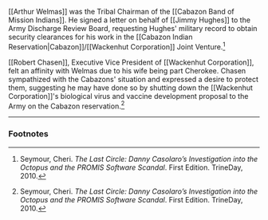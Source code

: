 [[Arthur Welmas]] was the Tribal Chairman of the [[Cabazon Band of Mission Indians]]. He signed a letter on behalf of [[Jimmy Hughes]] to the Army Discharge Review Board, requesting Hughes' military record to obtain security clearances for his work in the [[Cabazon Indian Reservation|Cabazon]]/[[Wackenhut Corporation]] Joint Venture.[^1]

[[Robert Chasen]], Executive Vice President of [[Wackenhut Corporation]], felt an affinity with Welmas due to his wife being part Cherokee. Chasen sympathized with the Cabazons' situation and expressed a desire to protect them, suggesting he may have done so by shutting down the [[Wackenhut Corporation]]'s biological virus and vaccine development proposal to the Army on the Cabazon reservation.[^1]

---
### Footnotes

[^1]: Seymour, Cheri. *The Last Circle: Danny Casolaro’s Investigation into the Octopus and the PROMIS Software Scandal*. First Edition. TrineDay, 2010.